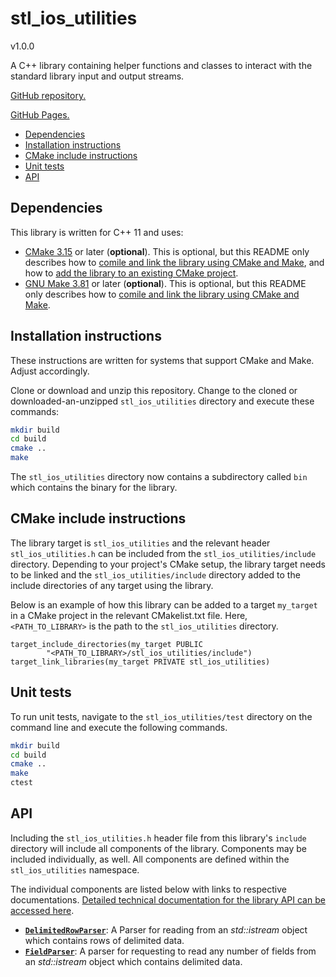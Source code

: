 # stl_ios_utilities

v1.0.0

A C++ library containing helper functions and classes to interact with the
standard library input and output streams.

[GitHub repository.](https://github.com/JasperBraun/stl_ios_utilities.git)

[GitHub Pages.](https://jasperbraun.github.io/stl_ios_utilities/)

* [Dependencies](#dependencies)
* [Installation instructions](#installation-instructions)
* [CMake include instructions](#cmake-include-instructions)
* [Unit tests](#unit-tests)
* [API](#api)

## Dependencies

This library is written for C++ 11 and uses:
* [CMake 3.15](https://cmake.org/) or later (**optional**). This is
  optional, but this README only describes how to [comile and link the library
  using CMake and Make](#installation-instructions), and how to [add the library
  to an existing CMake project](#cmake-include-instructions).
* [GNU Make 3.81](https://www.gnu.org/software/make/) or later (**optional**).
  This is optional, but this README only describes how to [comile and link the
  library using CMake and Make](#installation-instructions).

## Installation instructions

These instructions are written for systems that support CMake and Make. Adjust
accordingly.

Clone or download and unzip this repository. Change to the cloned or
downloaded-an-unzipped `stl_ios_utilities` directory and execute these commands:

```sh
mkdir build
cd build
cmake ..
make
```

The `stl_ios_utilities` directory now contains a subdirectory called `bin` which
contains the binary for the library.

## CMake include instructions

The library target is `stl_ios_utilities` and the relevant header
`stl_ios_utilities.h` can be included from the `stl_ios_utilities/include`
directory. Depending to your project's CMake setup, the library target needs to
be linked and the `stl_ios_utilities/include` directory added to the include
directories of any target using the library.

Below is an example of how this library can be added to a target `my_target` in
a CMake project in the relevant CMakelist.txt file. Here, `<PATH_TO_LIBRARY>` is
the path to the `stl_ios_utilities` directory.

```
target_include_directories(my_target PUBLIC
        "<PATH_TO_LIBRARY>/stl_ios_utilities/include")
target_link_libraries(my_target PRIVATE stl_ios_utilities)
```

## Unit tests

To run unit tests, navigate to the `stl_ios_utilities/test` directory on the
command line and execute the following commands.

```sh
mkdir build
cd build
cmake ..
make
ctest
```

## API

Including the `stl_ios_utilities.h` header file from this library's `include`
directory will include all components of the library. Components may be included
individually, as well. All components are defined within the `stl_ios_utilities`
namespace.

The individual components are listed below with links to respective
documentations. [Detailed technical documentation for the library API can be
accessed here](https://jasperbraun.github.io/stl_ios_utilities/docs/doxygen/html/index.html).

* [**`DelimitedRowParser`**](docs/delimited_row_parser.md): A Parser for reading
  from an *std::istream* object which contains rows of delimited data.
* [**`FieldParser`**](docs/field_parser.md): A parser for requesting to read any
  number of fields from an *std::istream* object which contains delimited data.